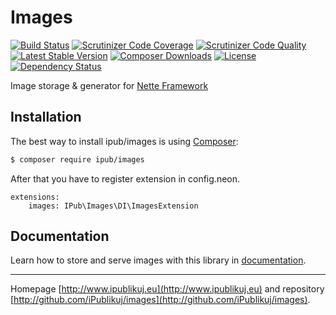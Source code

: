 # Images

[![Build Status](https://img.shields.io/travis/iPublikuj/images.svg?style=flat-square)](https://travis-ci.org/iPublikuj/images)
[![Scrutinizer Code Coverage](https://img.shields.io/scrutinizer/coverage/g/iPublikuj/images.svg?style=flat-square)](https://scrutinizer-ci.com/g/iPublikuj/images/?branch=master)
[![Scrutinizer Code Quality](https://img.shields.io/scrutinizer/g/iPublikuj/images.svg?style=flat-square)](https://scrutinizer-ci.com/g/iPublikuj/images/?branch=master)
[![Latest Stable Version](https://img.shields.io/packagist/v/ipub/images.svg?style=flat-square)](https://packagist.org/packages/ipub/images)
[![Composer Downloads](https://img.shields.io/packagist/dt/ipub/images.svg?style=flat-square)](https://packagist.org/packages/ipub/images)
[![License](https://img.shields.io/packagist/l/ipub/images.svg?style=flat-square)](https://packagist.org/packages/ipub/images)
[![Dependency Status](https://img.shields.io/versioneye/d/user/projects/56facf9135630e003e0a8beb.svg?style=flat-square)](https://www.versioneye.com/user/projects/56facf9135630e003e0a8beb)

Image storage & generator for [Nette Framework](http://nette.org/)

## Installation

The best way to install ipub/images is using  [Composer](http://getcomposer.org/):

```sh
$ composer require ipub/images
```

After that you have to register extension in config.neon.

```neon
extensions:
	images: IPub\Images\DI\ImagesExtension
```

## Documentation

Learn how to store and serve images with this library in [documentation](https://github.com/iPublikuj/images/blob/master/docs/en/index.md).

***
Homepage [http://www.ipublikuj.eu](http://www.ipublikuj.eu) and repository [http://github.com/iPublikuj/images](http://github.com/iPublikuj/images).
